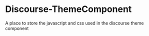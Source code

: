 # Discourse-ThemeComponent
A place to store the javascript and css used in the discourse theme component